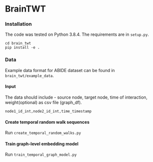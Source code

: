 # BrainTWT
### Installation ###
The code was tested on Python 3.8.4. The requirements are in `setup.py`.
```
cd brain_twt
pip install -e .
```

### Data ###
Example data format for ABIDE dataset can be found in `brain_twt/example_data`.

#### Input
The data should include - source node, target node, time of interaction, weight(optional) as csv file (graph_df).
	
	node1_id_int,node2_id_int,time_timestamp

#### Create temporal random walk sequences 
Run `create_temporal_random_walks.py` 

#### Train graph-level embedding model
Run `train_temporal_graph_model.py`